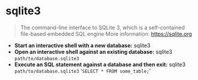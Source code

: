 # sqlite3
> The command-line interface to SQLite 3, which is a self-contained file-based embedded SQL engine
> More information: <https://sqlite.org>
- **Start an interactive shell with a new database:**
sqlite3
- **Open an interactive shell against an existing database:**
sqlite3 `path/to/database.sqlite3`
- **Execute an SQL statement against a database and then exit:**
sqlite3 `path/to/database.sqlite3` '`SELECT * FROM some_table;`'
